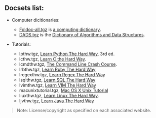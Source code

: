 
## Docsets list:

- Computer dicitionaries:
	- [Foldoc-all.tgz](https://github.com/iamaziz/archives/docsets/blob/master/foldoc-all.tgz?raw=true) is [a computing dictionary](http://foldoc.org/).
	- [DADS.tgz](https://github.com/iamaziz/archives/docsets/blob/master/DADS.tgz?raw=true) is the [Dictionary of Algorithms and Data Structures](http://xlinux.nist.gov/dads/).

- Tutorials:
	- lpthw.tgz, [Learn Python The Hard Way](http://learnpythonthehardway.org/book/), 3rd ed.
	- lcthw.tgz, [Learn C the Hard Way](http://c.learncodethehardway.org/book/).
	- lcmdthw.tgz, [The Command Line Crash Course](http://cli.learncodethehardway.org/book/).
	- lrbthw.tgz, [Learn Ruby The Hard Way](http://ruby.learncodethehardway.org/book/)
	- lregexthw.tgz, [Learn Regex The Hard Way](http://regex.learncodethehardway.org/book/)
	- lsqlthw.tgz, [Learn SQL The Hard Way](http://sql.learncodethehardway.org/book/)
	- lvimthw.tgz, [Learn VIM The Hard Way](http://learnvimscriptthehardway.stevelosh.com/)
	- macunixtutorial.tgz, [Mac OS X Unix Tutorial](http://acad.coloradocollege.edu/dept/pc/SciCompLab/UnixTutorial/)
	- liuxthw.tgz, [Learn Linux The Hard Way](http://www.nixsrv.com/llthw). 
	- ljvthw.tgz, [Learn Java The Hard Way](https://learnjavathehardway.org/)


> Note: License/copyright as specified on each associated website.
